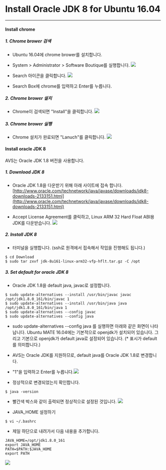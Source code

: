 # Install Oracle JDK 8 for Ubuntu 16.04

---

#### Install chrome 

##### 1. Chrome brower 검색
- Ubuntu 16.04에 chrome brower를 설치합니다. 
- System &gt; Administrator &gt; Software Boutique를 실행합니다.
![](/assets/avs_setup_step_1.jpg)

- Search 아이콘을 클릭합니다.
![](/assets/avs_setup_step_2.jpg)
- Search Box에 chrome를 입력하고 Enter를 누릅니다. 

##### 2. Chrome brower 설치
- Chrome이 검색되면 "Install"을 클릭합니다.
![](/assets/avs_setup_step_3.jpg)

##### 3. Chrome brower 실행
- Chrome 설치가 완료되면 "Lanuch"를 클릭합니다.
![](/assets/avs_setup_step_4.jpg)

#### Install oracle JDK 8
AVS는 Oracle JDK 1.8 버전을 사용합니다.

##### 1. Download JDK 8
- Oracle JDK 1.8을 다운받기 위해 아래 사이트에 접속 합니다.
[http://www.oracle.com/technetwork/java/javase/downloads/jdk8-downloads-2133151.html](http://www.oracle.com/technetwork/java/javase/downloads/jdk8-downloads-2133151.html)

- Accept License Agreement를 클릭하고, Linux ARM 32 Hard Float ABI용 JDK를 다운받습니다.
![](/assets/avs_setup_step_5.jpg)

##### 2. Install JDK 8
- 터미널을 실행합니다. \(ssh로 원격에서 접속해서 작업을 진행해도 됩니다.\)
```
$ cd Download
$ sudo tar zxvf jdk-8u161-linux-arm32-vfp-hflt.tar.gz -C /opt
```

##### 3. Set default for oracle JDK 8
- Oracle JDK 1.8을 default java, javac로 설정합니다.
```
$ sudo update-alternatives --install /usr/bin/javac javac /opt/jdk1.8.0_161/bin/javac 1
$ sudo update-alternatives --install /usr/bin/java java /opt/jdk1.8.0_161/bin/java 1
$ sudo update-alternatives --config javac
$ sudo update-alternatives --config java
```
- sudo update-alternatives --config java 를 실행하면 아래와 같은 화면이 나타납니다. Ubuntu MATE 16.04에는 기본적으로 openjdk가 설치되어 있습니다. 그리고 기본으로 openjdk가 default java로 설정되어 있습니다. \(\* 표시가 default를 의미합니다.\)

- AVS는 Oracle JDK를 지원하므로, default java를 Oracle JDK 1.8로 변경합니다.

- "1"을 입력하고 Enter를 누릅니다.![](/assets/avs_setup_step_6.jpg)

- 정상적으로 변경되었는지 확인합니다.
```
$ java -version
```

- 빨간색 박스와 같이 출력되면 정상적으로 설정된 것입니다.
![](/assets/avs_setup_step_7.jpg)

- JAVA\_HOME 설정하기
```
$ vi ~/.bashrc
```

- 제일 하단으로 내려가서 다음 내용을 추가합니다.
```
JAVA_HOME=/opt/jdk1.8.0_161
export JAVA_HOME
PATH=$PATH:$JAVA_HOME
export PATH
```
![](/assets/avs_setup_step_8.jpg)
